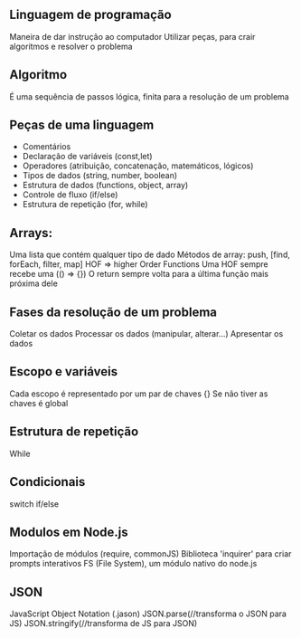 ## Linguagem de programação
  Maneira de dar instrução ao computador
  Utilizar peças, para crair algoritmos e resolver o problema

## Algoritmo ##
  É uma sequência de passos lógica, finita para a resolução de um problema

## Peças de uma linguagem
  * Comentários
  * Declaração de variáveis (const,let)
  * Operadores (atribuição, concatenação, matemáticos, lógicos)
  * Tipos de dados (string, number, boolean)
  * Estrutura de dados (functions, object, array)
  * Controle de fluxo (if/else)
  * Estrutura de repetição (for, while)

## Arrays:
Uma lista que contém qualquer tipo de dado
Métodos de array: push, [find, forEach, filter, map] HOF => higher Order Functions
Uma HOF sempre recebe uma (() => {})
O return sempre volta para a última função mais próxima dele

## Fases da resolução de um problema
  Coletar os dados
  Processar os dados (manipular, alterar...)
  Apresentar os dados

## Escopo e variáveis
  Cada escopo é representado por um par de chaves {}
  Se não tiver as chaves é global

## Estrutura de repetição
  While

## Condicionais
  switch
  if/else

## Modulos em Node.js
  Importação de módulos (require, commonJS)
  Biblioteca 'inquirer' para criar prompts interativos
  FS (File System), um módulo nativo do node.js

## JSON
 JavaScript Object Notation (.jason)
 JSON.parse(//transforma o JSON para JS) 
 JSON.stringify(//transforma de JS para JSON)